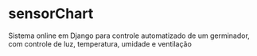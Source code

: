 # sensorChart

Sistema online em Django para controle automatizado de um germinador, com controle de luz, temperatura, umidade e ventilação
